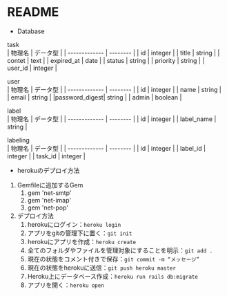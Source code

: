 # README

* Database  

task  
|     物理名     | データ型  |
| ------------- | -------- |
|      id       |  integer |
|     title     |  string  |
|     contet    |  text    |
|  expired_at   |  date    |
|     status    |  string  |
|   priority    |  string  |
|    user_id    |  integer |

user  
|    物理名      | データ型  |
| ------------- | -------- |
|      id       |  integer |
|     name      |  string  |
|    email      |  string  |
|password_digest|  string  |
|    admin      |  boolean |

label  
|    物理名      | データ型  |
| ------------- | -------- |
|      id       |  integer |
|  label_name   |  string  |

labeling  
|    物理名      | データ型  |
| ------------- | -------- |
|      id       |  integer |
|   label_id    |  integer |
|    task_id    |  integer |

* herokuのデプロイ方法

1. Gemfileに追加するGem
    1. gem 'net-smtp'
    1. gem 'net-imap'  
    1. gem 'net-pop'
2. デプロイ方法
    1. herokuにログイン：`heroku login`
    1. アプリをgitの管理下に置く：`git init`
    1. herokuにアプリを作成：`heroku create`
    1. 全てのフォルダやファイルを管理対象にすることを明示：`git add .`
    1. 現在の状態をコメント付きで保存：`git commit -m “メッセージ”`
    1. 現在の状態をherokuに送信：`git push heroku master`
    1. Heroku上にデータベース作成：`heroku run rails db:migrate`
    1. アプリを開く：`heroku open`